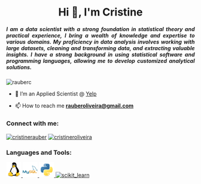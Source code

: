 <h1 align="center">Hi 👋, I'm Cristine</h1>
<h5 align="justify">I am a data scientist with a strong foundation in statistical theory and practical experience, I bring a wealth of knowledge and expertise to various domains. My proficiency in data analysis involves working with large datasets, cleaning and transforming data, and extracting valuable insights. I have a strong background in using statistical software and programming languages, allowing me to develop customized analytical solutions.</h5>

<p align="left"> <img src="https://komarev.com/ghpvc/?username=rauberc&label=Profile%20views&color=0e75b6&style=flat" alt="rauberc" /> </p>


- 🔭 I’m an Applied Scientist @ [Yelp](https://www.yelp.careers/us/en/)

- 📫 How to reach me **rauberoliveira@gmail.com**

<h3 align="left">Connect with me:</h3>
<p align="left">
<a href="https://twitter.com/cristinerauber" target="blank"><img align="center" src="https://raw.githubusercontent.com/rahuldkjain/github-profile-readme-generator/master/src/images/icons/Social/twitter.svg" alt="cristinerauber" height="30" width="40" /></a>
<a href="https://linkedin.com/in/cristineroliveira" target="blank"><img align="center" src="https://raw.githubusercontent.com/rahuldkjain/github-profile-readme-generator/master/src/images/icons/Social/linked-in-alt.svg" alt="cristineroliveira" height="30" width="40" /></a>
</p>

<h3 align="left">Languages and Tools:</h3>
<p align="left"> <a href="https://www.linux.org/" target="_blank" rel="noreferrer"> <img src="https://raw.githubusercontent.com/devicons/devicon/master/icons/linux/linux-original.svg" alt="linux" width="40" height="40"/> </a> <a href="https://www.mysql.com/" target="_blank" rel="noreferrer"> <img src="https://raw.githubusercontent.com/devicons/devicon/master/icons/mysql/mysql-original-wordmark.svg" alt="mysql" width="40" height="40"/> </a> <a href="https://www.python.org" target="_blank" rel="noreferrer"> <img src="https://raw.githubusercontent.com/devicons/devicon/master/icons/python/python-original.svg" alt="python" width="40" height="40"/> </a> <a href="https://scikit-learn.org/" target="_blank" rel="noreferrer"> <img src="https://upload.wikimedia.org/wikipedia/commons/0/05/Scikit_learn_logo_small.svg" alt="scikit_learn" width="40" height="40"/> </a> </p>

